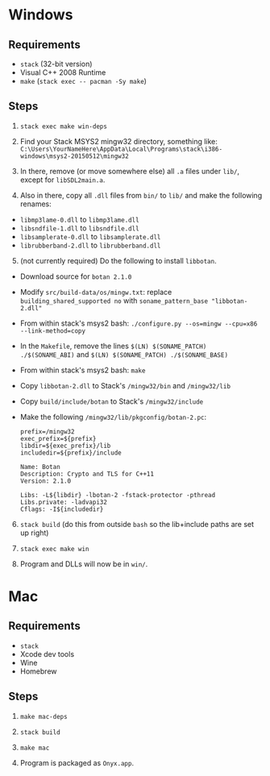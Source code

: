 # Windows

## Requirements

  * `stack` (32-bit version)
  * Visual C++ 2008 Runtime
  * `make` (`stack exec -- pacman -Sy make`)

## Steps

1. `stack exec make win-deps`

2. Find your Stack MSYS2 mingw32 directory, something like: `C:\Users\YourNameHere\AppData\Local\Programs\stack\i386-windows\msys2-20150512\mingw32`

3. In there, remove (or move somewhere else) all `.a` files under `lib/`, except for `libSDL2main.a`.

4. Also in there, copy all `.dll` files from `bin/` to `lib/` and make the following renames:

  * `libmp3lame-0.dll` to `libmp3lame.dll`
  * `libsndfile-1.dll` to `libsndfile.dll`
  * `libsamplerate-0.dll` to `libsamplerate.dll`
  * `librubberband-2.dll` to `librubberband.dll`

5. (not currently required) Do the following to install `libbotan`.

  * Download source for `botan 2.1.0`
  * Modify `src/build-data/os/mingw.txt`: replace `building_shared_supported no` with `soname_pattern_base "libbotan-2.dll"`
  * From within stack's msys2 bash: `./configure.py --os=mingw --cpu=x86 --link-method=copy`
  * In the `Makefile`, remove the lines `$(LN) $(SONAME_PATCH) ./$(SONAME_ABI)` and `$(LN) $(SONAME_PATCH) ./$(SONAME_BASE)`
  * From within stack's msys2 bash: `make`
  * Copy `libbotan-2.dll` to Stack's `/mingw32/bin` and `/mingw32/lib`
  * Copy `build/include/botan` to Stack's `/mingw32/include`
  * Make the following `/mingw32/lib/pkgconfig/botan-2.pc`:

        prefix=/mingw32
        exec_prefix=${prefix}
        libdir=${exec_prefix}/lib
        includedir=${prefix}/include

        Name: Botan
        Description: Crypto and TLS for C++11
        Version: 2.1.0

        Libs: -L${libdir} -lbotan-2 -fstack-protector -pthread
        Libs.private: -ladvapi32
        Cflags: -I${includedir}

6. `stack build` (do this from outside `bash` so the lib+include paths are set up right)

7. `stack exec make win`

8. Program and DLLs will now be in `win/`.

# Mac

## Requirements

  * `stack`
  * Xcode dev tools
  * Wine
  * Homebrew

## Steps

1. `make mac-deps`

2. `stack build`

3. `make mac`

4. Program is packaged as `Onyx.app`.
